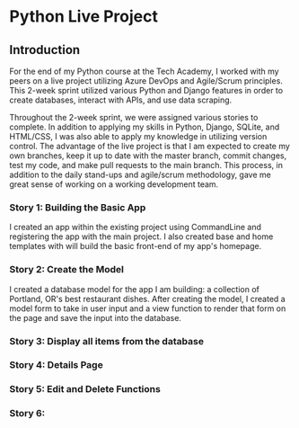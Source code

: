 # Python Live Project
## Introduction
For the end of my Python course at the Tech Academy, I worked with my peers on a live project utilizing Azure DevOps and Agile/Scrum principles. This 2-week sprint utilized various Python and Django features in order to create databases, interact with APIs, and use data scraping. 

Throughout the 2-week sprint, we were assigned various stories to complete. In addition to applying my skills in Python, Django, SQLite, and HTML/CSS, I was also able to apply my knowledge in utilizing version control. The advantage of the live project is that I am expected to create my own branches, keep it up to date with the master branch, commit changes, test my code, and make pull requests to the main branch. This process, in addition to the daily stand-ups and agile/scrum methodology, gave me great sense of working on a working development team. 

### Story 1: Building the Basic App
I created an app within the existing project using CommandLine and registering the app with the main project. I also created base and home templates with will build the basic front-end of my app's homepage.

### Story 2: Create the Model
I created a database model for the app I am building: a collection of Portland, OR's best restaurant dishes. After creating the model, I created a model form to take in user input and a view function to render that form on the page and save the input into the database. 

### Story 3: Display all items from the database

### Story 4: Details Page

### Story 5: Edit and Delete Functions

### Story 6:
